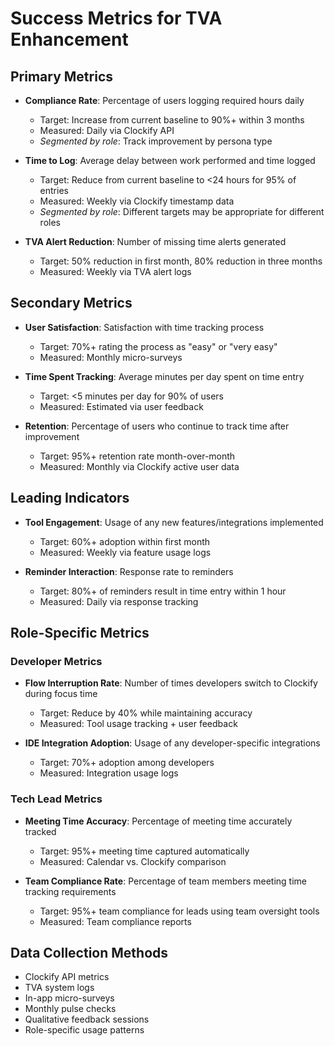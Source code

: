 # Success Metrics for TVA Enhancement

## Primary Metrics
- **Compliance Rate**: Percentage of users logging required hours daily
  - Target: Increase from current baseline to 90%+ within 3 months
  - Measured: Daily via Clockify API
  - *Segmented by role*: Track improvement by persona type

- **Time to Log**: Average delay between work performed and time logged
  - Target: Reduce from current baseline to <24 hours for 95% of entries
  - Measured: Weekly via Clockify timestamp data
  - *Segmented by role*: Different targets may be appropriate for different roles

- **TVA Alert Reduction**: Number of missing time alerts generated
  - Target: 50% reduction in first month, 80% reduction in three months
  - Measured: Weekly via TVA alert logs

## Secondary Metrics
- **User Satisfaction**: Satisfaction with time tracking process
  - Target: 70%+ rating the process as "easy" or "very easy"
  - Measured: Monthly micro-surveys

- **Time Spent Tracking**: Average minutes per day spent on time entry
  - Target: <5 minutes per day for 90% of users
  - Measured: Estimated via user feedback

- **Retention**: Percentage of users who continue to track time after improvement
  - Target: 95%+ retention rate month-over-month
  - Measured: Monthly via Clockify active user data

## Leading Indicators
- **Tool Engagement**: Usage of any new features/integrations implemented
  - Target: 60%+ adoption within first month
  - Measured: Weekly via feature usage logs

- **Reminder Interaction**: Response rate to reminders
  - Target: 80%+ of reminders result in time entry within 1 hour
  - Measured: Daily via response tracking

## Role-Specific Metrics

### Developer Metrics
- **Flow Interruption Rate**: Number of times developers switch to Clockify during focus time
  - Target: Reduce by 40% while maintaining accuracy
  - Measured: Tool usage tracking + user feedback

- **IDE Integration Adoption**: Usage of any developer-specific integrations
  - Target: 70%+ adoption among developers
  - Measured: Integration usage logs

### Tech Lead Metrics
- **Meeting Time Accuracy**: Percentage of meeting time accurately tracked
  - Target: 95%+ meeting time captured automatically
  - Measured: Calendar vs. Clockify comparison

- **Team Compliance Rate**: Percentage of team members meeting time tracking requirements
  - Target: 95%+ team compliance for leads using team oversight tools
  - Measured: Team compliance reports

## Data Collection Methods
- Clockify API metrics
- TVA system logs
- In-app micro-surveys
- Monthly pulse checks
- Qualitative feedback sessions
- Role-specific usage patterns
